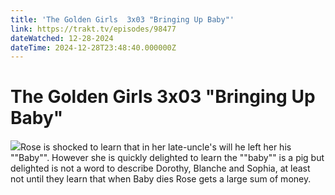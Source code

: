 ```yaml
---
title: 'The Golden Girls  3x03 "Bringing Up Baby"' 
link: https://trakt.tv/episodes/98477
dateWatched: 12-28-2024
dateTime: 2024-12-28T23:48:40.000000Z
---
```

# The Golden Girls  3x03 "Bringing Up Baby"

![](https://walter-r2.trakt.tv/images/episodes/000/098/477/screenshots/thumb/069a50ee6f.jpg)Rose is shocked to learn that in her late-uncle's will he left her his ""Baby"". However she is quickly delighted to learn the ""baby"" is a pig but delighted is not a word to describe Dorothy, Blanche and Sophia, at least not until they learn that when Baby dies Rose gets a large sum of money.